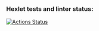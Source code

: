 ### Hexlet tests and linter status:
[![Actions Status](https://github.com/MrKeke/frontend-project-44/workflows/hexlet-check/badge.svg)](https://github.com/MrKeke/frontend-project-44/actions)